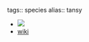 tags:: species
alias:: tansy

- ![](https://peach-geographical-bat-397.mypinata.cloud/ipfs/QmdC9FztRAKR7UQeGWcdNSnqKeaG7B8WCZYpdVScm4qBEk)
- [wiki](https://en.wikipedia.org/wiki/Tansy)
